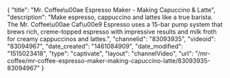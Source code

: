 {
    "title": "Mr. Coffee\u00ae Espresso Maker -  Making Capuccino & Latte",
    "description": "Make espresso, cappuccino and lattes like a true barista. The Mr. Coffee\u00ae Caf\u00e9 Espresso uses a 15-bar pump system that brews rich, creme-topped espresso with impressive results and milk froth for creamy cappuccinos and lattes.",
    "channelid": "83093935",
    "videoid": "83094967",
    "date_created": "1461084909",
    "date_modified": "1515023418",
    "type": "captivate",
    "layout": "channelVideo",
    "url": "\/mr-coffee\/mr-coffee-espresso-maker-making-capuccino-latte\/83093935-83094967"
}